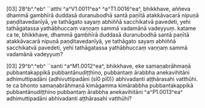 [03] 28^b^.^eb^ ``atthi ^a^V1.0011^ea^ ^a^T1.0016^ea^, bhikkhave, aññeva dhammā gambhīrā  duddasā duranubodhā santā paṇītā atakkāvacarā nipuṇā  paṇḍitavedanīyā, ye tathāgato sayaṃ abhiññā sacchikatvā pavedeti,  yehi tathāgatassa yathābhuccaṃ vaṇṇaṃ sammā vadamānā vadeyyuṃ. katame ca  te, bhikkhave, dhammā gambhīrā duddasā duranubodhā santā paṇītā  atakkāvacarā nipuṇā paṇḍitavedanīyā, ye tathāgato sayaṃ abhiññā  sacchikatvā pavedeti, yehi tathāgatassa yathābhuccaṃ vaṇṇaṃ sammā  vadamānā vadeyyuṃ?

[03] 29^b^.^eb^ ``santi ^a^M1.0012^ea^, bhikkhave, eke samaṇabrāhmaṇā  pubbantakappikā pubbantānudiṭṭhino, pubbantaṃ ārabbha anekavihitāni  adhimuttipadāni {adhivuttipadāni (sī0 pī0)} abhivadanti aṭṭhārasahi vatthūhi. te ca bhonto  samaṇabrāhmaṇā kimāgamma kimārabbha pubbantakappikā pubbantānudiṭṭhino  pubbantaṃ ārabbha anekavihitāni ^a^P1.0013^ea^ adhimuttipadāni abhivadanti  aṭṭhārasahi vatthūhi?